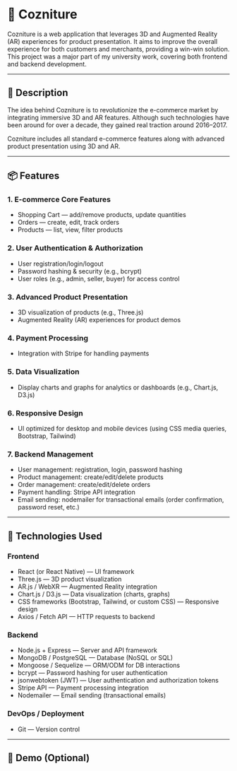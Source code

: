 # 📌 Cozniture

Cozniture is a web application that leverages 3D and Augmented Reality (AR) experiences for product presentation. It aims to improve the overall experience for both customers and merchants, providing a win-win solution. This project was a major part of my university work, covering both frontend and backend development.

---

## 📝 Description

The idea behind Cozniture is to revolutionize the e-commerce market by integrating immersive 3D and AR features. Although such technologies have been around for over a decade, they gained real traction around 2016–2017.

Cozniture includes all standard e-commerce features along with advanced product presentation using 3D and AR.

---

## 📦 Features

### 1. E-commerce Core Features

- Shopping Cart — add/remove products, update quantities
- Orders — create, edit, track orders
- Products — list, view, filter products

### 2. User Authentication & Authorization

- User registration/login/logout
- Password hashing & security (e.g., bcrypt)
- User roles (e.g., admin, seller, buyer) for access control

### 3. Advanced Product Presentation

- 3D visualization of products (e.g., Three.js)
- Augmented Reality (AR) experiences for product demos

### 4. Payment Processing

- Integration with Stripe for handling payments

### 5. Data Visualization

- Display charts and graphs for analytics or dashboards (e.g., Chart.js, D3.js)

### 6. Responsive Design

- UI optimized for desktop and mobile devices (using CSS media queries, Bootstrap, Tailwind)

### 7. Backend Management

- User management: registration, login, password hashing
- Product management: create/edit/delete products
- Order management: create/edit/delete orders
- Payment handling: Stripe API integration
- Email sending: nodemailer for transactional emails (order confirmation, password reset, etc.)

---

## 🧱 Technologies Used

### Frontend

- React (or React Native) — UI framework
- Three.js — 3D product visualization
- AR.js / WebXR — Augmented Reality integration
- Chart.js / D3.js — Data visualization (charts, graphs)
- CSS frameworks (Bootstrap, Tailwind, or custom CSS) — Responsive design
- Axios / Fetch API — HTTP requests to backend

### Backend

- Node.js + Express — Server and API framework
- MongoDB / PostgreSQL — Database (NoSQL or SQL)
- Mongoose / Sequelize — ORM/ODM for DB interactions
- bcrypt — Password hashing for user authentication
- jsonwebtoken (JWT) — User authentication and authorization tokens
- Stripe API — Payment processing integration
- Nodemailer — Email sending (transactional emails)

### DevOps / Deployment

- Git — Version control

---

## 🚀 Demo (Optional)



